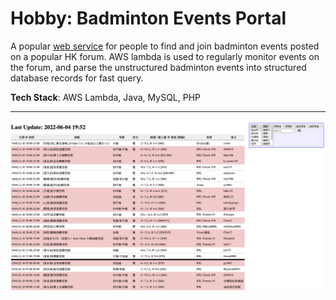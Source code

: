 # Hobby: Badminton Events Portal
A popular [web service](https://www.haudosi.com) for people to find and join badminton events posted on a popular HK forum. AWS lambda is used to regularly monitor events on the forum, and parse the unstructured badminton events into structured database records for fast query.  

**Tech Stack**: AWS Lambda, Java, MySQL, PHP

---

![](screenshot.png)
